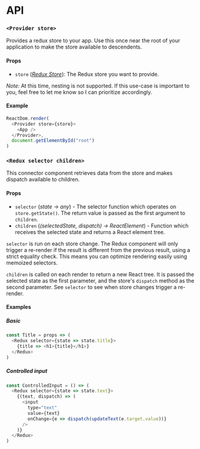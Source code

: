 # API

### `<Provider store>`

Provides a redux store to your app. Use this once near the root of your application to make the store available to descendents.

#### Props

 - `store` (*[Redux Store](http://redux.js.org/docs/api/Store.html)*): The Redux store you want to provide.

*Note:* At this time, nesting is not supported. If this use-case is important to you, feel free to let me know so I can prioritize accordingly.
#### Example

```JavaScript
ReactDom.render(
  <Provider store={store}>
    <App />
  </Provider>,
  document.getElementById("root")
)
```

### `<Redux selector children>`

This connector component retrieves data from the store and makes dispatch available to children.

#### Props

 - `selector` (*state -> any*) - The selector function which operates on `store.getState()`. The return value is passed as the first argument to `children`.
 - `children` (*(selectedState, dispatch) -> ReactElement*) - Function which receives the selected state and returns a React element tree.

`selector` is run on each store change. The Redux component will only trigger a re-render if the result is different from the previous result, using a strict equality check. This means you can optimize rendering easily using memoized selectors.

`children` is called on each render to return a new React tree. It is passed the selected state as the first parameter, and the store's `dispatch` method as the second parameter. See `selector` to see when store changes trigger a re-render.

#### Examples

##### Basic

```JavaScript
const Title = props => (
  <Redux selector={state => state.title}>
    {title => <h1>{title}</h1>}
  </Redux>
)
```

##### Controlled input

```JavaScript
const ControlledInput = () => (
  <Redux selector={state => state.text}>
    {(text, dispatch) => (
      <input
        type="text"
        value={text}
        onChange={e => dispatch(updateText(e.target.value))}
      />
    )}
  </Redux>
)
```
